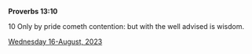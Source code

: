 **Proverbs 13:10**

10 Only by pride cometh contention: but with the well advised is wisdom.

[Wednesday 16-August, 2023](https://getbible.life/kjv/Proverbs/13/10)
